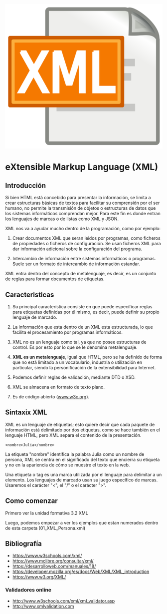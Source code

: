 ![XML](img/xml.png "Aprende XML!!")

# eXtensible Markup Language (XML)

## Introducción

Si bien HTML está concebido para presentar la información, se limita a crear estructuras básicas de textos para facilitar su comprensión por el ser humano, no permite la transmisión de objetos o estructuras de datos que los sistemas informáticos comprendan mejor. Para este fin es donde entran los lenguajes de marcas o de listas como XML y JSON.

XML nos va a ayudar mucho dentro de la programación, como por ejemplo:

1. Crear documentos XML que seran leidos por programas, como ficheros de propiedades o ficheros de configuración. Se usan ficheros XML para dar información adicional sobre la configuración del programa. 

2. Intercambio de información entre sistemas informáticos o programas. Suele ser un formato de intercambio de información estandar.

XML entra dentro del concepto de metalenguaje, es decir, es un conjunto de reglas para formar documentos de etiquetas.

## Caracteristicas

1. Su principal característica consiste en que puede especificar reglas para etiquetas definidas por él mismo, es decir, puede definir su propio lenguaje de marcado.

2. La información que esta dentro de un XML esta estructurada, lo que facilita el procesamiento por programas informáticos.

3. XML no es un lenguaje como tal, ya que no posee estructuras de control. Es por esto por lo que se le denomina metalenguaje.

4. <b>XML es un metalenguaje</b>, igual que HTML, pero se ha definido de forma que no está limitado a un vocabulario, industria o utilización en particular, siendo la personificación de la extensibilidad para Internet.

5. Podemos definir reglas de validación, mediante DTD o XSD.

6. XML se almacena en formato de texto plano.

7. Es de código abierto (www.w3c.org).

## Sintaxix XML

XML es un lenguaje de etiquetas; esto quiere decir que cada paquete de información está delimitado por dos etiquetas, como se hace también en el lenguaje HTML, pero XML separa el contenido de la presentación.

    <nombre>Julia</nombre>

La etiqueta "nombre" identifica la palabra Julia como un nombre de persona, XML se centra en el significado del texto que encierra su etiqueta y no en la apariencia de cómo se muestre el texto en la web.

Una etiqueta o tag es una marca utilizada por el lenguaje para delimitar a un elemento. Los lenguajes de marcado usan su juego específico de marcas. Usaremos el carácter "<", el "/" o el carácter ">".

## Como comenzar
Primero ver la unidad formativa 3.2 XML

Luego, podemos empezar a ver los ejemplos que estan numerados dentro de esta carpeta (01_XML_Persona.xml)

## Bibliografía

- <https://www.w3schools.com/xml/>
- <https://www.mclibre.org/consultar/xml/>
- <https://desarrolloweb.com/manuales/18/>
- <https://developer.mozilla.org/es/docs/Web/XML/XML_introduction>
- <https://www.w3.org/XML/>

### Validadores online

- <http://www.w3schools.com/xml/xml_validator.asp>
- <http://www.xmlvalidation.com> 





